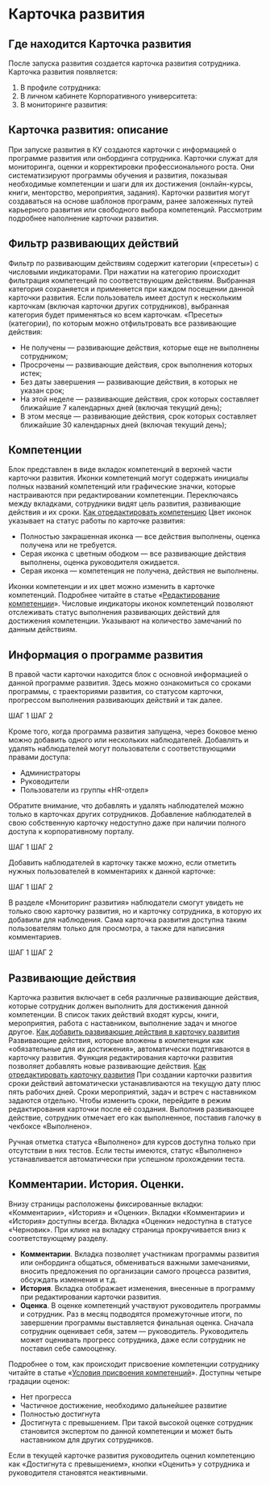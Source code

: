 # Карточка развития

## Где находится Карточка развития
После запуска развития создается карточка развития сотрудника. Карточка развития появляется:
1. В профиле сотрудника:
2. В личном кабинете Корпоративного университета:
3. В мониторинге развития:

## Карточка развития: описание
При запуске развития в КУ создаются карточки с информацией о программе развития или онбординга сотрудника. Карточки служат для мониторинга, оценки и корректировки профессионального роста. Они систематизируют программы обучения и развития, показывая необходимые компетенции и шаги для их достижения (онлайн-курсы, книги, менторство, мероприятия, задания).
Карточки развития могут создаваться на основе шаблонов программ, ранее заложенных путей карьерного развития или свободного выбора компетенций.
Рассмотрим подробнее наполнение карточки развития.

## Фильтр развивающих действий
Фильтр по развивающим действиям содержит категории («пресеты») с числовыми индикаторами. При нажатии на категорию происходит фильтрация компетенций по соответствующим действиям. Выбранная категория сохраняется и применяется при каждом посещении данной карточки развития. Если пользователь имеет доступ к нескольким карточкам (включая карточки других сотрудников), выбранная категория будет применяться ко всем карточкам.
«Пресеты» (категории), по которым можно отфильтровать все развивающие действия:
- Не получены — развивающие действия, которые еще не выполнены сотрудником;
- Просрочены — развивающие действия, срок выполнения которых истек;
- Без даты завершения — развивающие действия, в которых не указан срок;
- На этой неделе — развивающие действия, срок которых составляет ближайшие 7 календарных дней (включая текущий день);
- В этом месяце — развивающие действия, срок которых составляет ближайшие 30 календарных дней (включая текущий день);

## Компетенции
Блок представлен в виде вкладок компетенций в верхней части карточки развития. Иконки компетенций могут содержать инициалы полных названий компетенций или графические значки, которые настраиваются при редактировании компетенции.
Переключаясь между вкладками, сотрудники видят цель развития, развивающие действия и их сроки.
[Как отредактировать компетенцию](TODO)
Цвет иконок указывает на статус работы по карточке развития:
- Полностью закрашенная иконка — все действия выполнены, оценка получена или не требуется.
- Серая иконка с цветным ободком — все развивающие действия выполнены, оценка руководителя ожидается.
- Серая иконка — компетенция не получена, действия не выполнены.

Иконки компетенции и их цвет можно изменить в карточке компетенций. Подробнее читайте в статье «[Редактирование компетенции](TODO)».
Числовые индикаторы иконок компетенций позволяют отслеживать статус выполнения развивающих действий для достижения компетенции. Указывают на количество замечаний по данным действиям.

## Информация о программе развития
В правой части карточки находится блок с основной информацией о данной программе развития. Здесь можно ознакомиться со сроками программы, с траекториями развития, со статусом карточки, прогрессом выполнения развивающих действий и так далее.

ШАГ 1
ШАГ 2

Кроме того, когда программа развития запущена, через боковое меню можно добавить одного или нескольких наблюдателей. Добавлять и удалять наблюдателей могут пользователи с соответствующими правами доступа:
- Администраторы
- Руководители
- Пользователи из группы «HR-отдел»

Обратите внимание, что добавлять и удалять наблюдателей можно только в карточках других сотрудников. Добавление наблюдателей в свою собственную карточку недоступно даже при наличии полного доступа к корпоративному порталу.

ШАГ 1
ШАГ 2

Добавить наблюдателей в карточку также можно, если отметить нужных пользователей в комментариях к данной карточке:

ШАГ 1
ШАГ 2

В разделе «Мониторинг развития» наблюдатели смогут увидеть не только свою карточку развития, но и карточку сотрудника, в которую их добавили для наблюдения. Сама карточка развития доступна таким пользователям только для просмотра, а также для написания комментариев.

ШАГ 1
ШАГ 2

## Развивающие действия
Карточка развития включает в себя различные развивающие действия, которые сотрудник должен выполнить для достижения данной компетенции. В список таких действий входят курсы, книги, мероприятия, работа с наставником, выполнение задач и многое другое.
[Как добавить развивающие действия в карточку развития](TODO)
Развивающие действия, которые вложены в компетенции как «обязательные для их достижения», автоматически подтягиваются в карточку развития. Функция редактирования карточки развития позволяет добавлять новые развивающие действия.
[Как отредактировать карточку развития](TODO)
При создании карточки развития сроки действий автоматически устанавливаются на текущую дату плюс пять рабочих дней. Сроки мероприятий, задач и встреч с наставником задаются отдельно. Чтобы изменить сроки, перейдите в режим редактирования карточки после её создания. Выполнив развивающее действие, сотрудник отмечает его как выполненное, поставив галочку в чекбоксе «Выполнено».

Ручная отметка статуса «Выполнено» для курсов доступна только при отсутствии в них тестов. Если тесты имеются, статус «Выполнено» устанавливается автоматически при успешном прохождении теста.

## Комментарии. История. Оценки.
Внизу страницы расположены фиксированные вкладки: «Комментарии», «История» и «Оценки». Вкладки «Комментарии» и «История» доступны всегда. Вкладка «Оценки» недоступна в статусе «Черновик». При клике на вкладку страница прокручивается вниз к соответствующему разделу.

- **Комментарии**. Вкладка позволяет участникам программы развития или онбординга общаться, обмениваться важными замечаниями, вносить предложения по организации самого процесса развития, обсуждать изменения и т.д.
- **История**. Вкладка отображает изменения, внесенные в программу при редактировании карточки развития.
- **Оценка**. В оценке компетенций участвуют руководитель программы и сотрудник. Раз в месяц подводятся промежуточные итоги, по завершении программы выставляется финальная оценка. Сначала сотрудник оценивает себя, затем — руководитель.
Руководитель может оценивать прогресс сотрудника, даже если сотрудник не поставил себе самооценку.

Подробнее о том, как происходит присвоение компетенции сотруднику читайте в статье «[Условия присвоения компетенций](competency_assignment.md)».
Доступны четыре градации оценок:
- Нет прогресса
- Частичное достижение, необходимо дальнейшее развитие
- Полностью достигнута
- Достигнута с превышением. При такой высокой оценке сотрудник становится экспертом по данной компетенции и может быть наставником для других сотрудников.

Если в текущей карточке развития руководитель оценил компетенцию как «Достигнута с превышением», кнопки «Оценить» у сотрудника и руководителя становятся неактивными. 